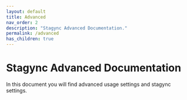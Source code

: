 ```yaml
---
layout: default
title: Advanced
nav_order: 2
description: "Stagync Advanced Documentation."
permalink: /advanced
has_children: true
---
```


# Stagync Advanced Documentation
In this document you will find advanced usage settings and stagync settings.
